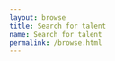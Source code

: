 ```yaml
---
layout: browse
title: Search for talent
name: Search for talent
permalink: /browse.html
---
```

